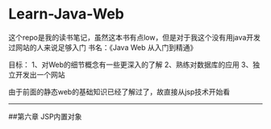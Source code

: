 # Learn-Java-Web
这个repo是我的读书笔记，虽然这本书有点low，但是对于我这个没有用java开发过网站的人来说足够入门
书名：《Java Web 从入门到精通》

目标：
1、对Web的细节概念有一些更深入的了解
2、熟练对数据库的应用
3、独立开发出一个网站

由于前面的静态web的基础知识已经了解过了，故直接从jsp技术开始看
***
##第六章 JSP内置对象
